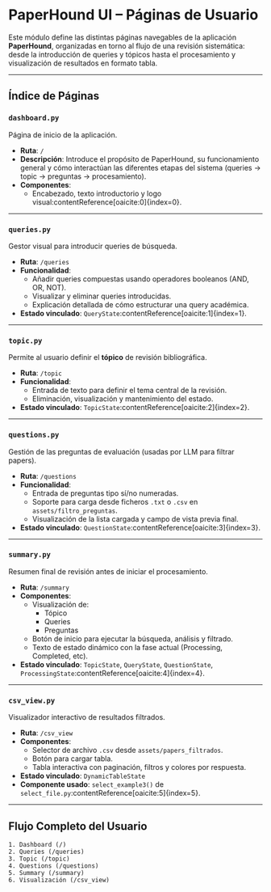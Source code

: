 # PaperHound UI – Páginas de Usuario

Este módulo define las distintas páginas navegables de la aplicación **PaperHound**, organizadas en torno al flujo de una revisión sistemática: desde la introducción de queries y tópicos hasta el procesamiento y visualización de resultados en formato tabla.

---

## Índice de Páginas

### `dashboard.py`
Página de inicio de la aplicación.

- **Ruta**: `/`
- **Descripción**:
  Introduce el propósito de PaperHound, su funcionamiento general y cómo interactúan las diferentes etapas del sistema (queries → topic → preguntas → procesamiento).
- **Componentes**:
  - Encabezado, texto introductorio y logo visual:contentReference[oaicite:0]{index=0}.

---

### `queries.py`
Gestor visual para introducir queries de búsqueda.

- **Ruta**: `/queries`
- **Funcionalidad**:
  - Añadir queries compuestas usando operadores booleanos (AND, OR, NOT).
  - Visualizar y eliminar queries introducidas.
  - Explicación detallada de cómo estructurar una query académica.
- **Estado vinculado**: `QueryState`:contentReference[oaicite:1]{index=1}.

---

### `topic.py`
Permite al usuario definir el **tópico** de revisión bibliográfica.

- **Ruta**: `/topic`
- **Funcionalidad**:
  - Entrada de texto para definir el tema central de la revisión.
  - Eliminación, visualización y mantenimiento del estado.
- **Estado vinculado**: `TopicState`:contentReference[oaicite:2]{index=2}.

---

### `questions.py`
Gestión de las preguntas de evaluación (usadas por LLM para filtrar papers).

- **Ruta**: `/questions`
- **Funcionalidad**:
  - Entrada de preguntas tipo sí/no numeradas.
  - Soporte para carga desde ficheros `.txt` o `.csv` en `assets/filtro_preguntas`.
  - Visualización de la lista cargada y campo de vista previa final.
- **Estado vinculado**: `QuestionState`:contentReference[oaicite:3]{index=3}.

---

### `summary.py`
Resumen final de revisión antes de iniciar el procesamiento.

- **Ruta**: `/summary`
- **Componentes**:
  - Visualización de:
    - Tópico
    - Queries
    - Preguntas
  - Botón de inicio para ejecutar la búsqueda, análisis y filtrado.
  - Texto de estado dinámico con la fase actual (Processing, Completed, etc).
- **Estado vinculado**: `TopicState`, `QueryState`, `QuestionState`, `ProcessingState`:contentReference[oaicite:4]{index=4}.

---

### `csv_view.py`
Visualizador interactivo de resultados filtrados.

- **Ruta**: `/csv_view`
- **Componentes**:
  - Selector de archivo `.csv` desde `assets/papers_filtrados`.
  - Botón para cargar tabla.
  - Tabla interactiva con paginación, filtros y colores por respuesta.
- **Estado vinculado**: `DynamicTableState`
- **Componente usado**: `select_example3()` de `select_file.py`:contentReference[oaicite:5]{index=5}.

---

## Flujo Completo del Usuario

```text
1. Dashboard (/)
2. Queries (/queries)
3. Topic (/topic)
4. Questions (/questions)
5. Summary (/summary)
6. Visualización (/csv_view)
